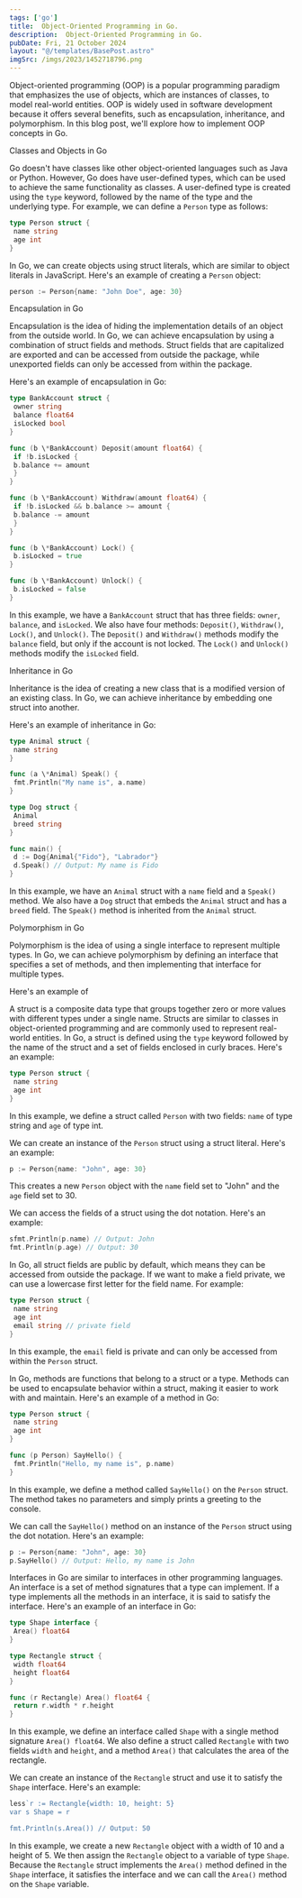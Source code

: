 ```yaml
---
tags: ['go']
title:  Object-Oriented Programming in Go.
description:  Object-Oriented Programming in Go.
pubDate: Fri, 21 October 2024
layout: "@/templates/BasePost.astro"
imgSrc: /imgs/2023/1452718796.png
---
```

Object-oriented programming (OOP) is a popular programming paradigm that emphasizes the use of objects, which are instances of classes, to model real-world entities. OOP is widely used in software development because it offers several benefits, such as encapsulation, inheritance, and polymorphism. In this blog post, we'll explore how to implement OOP concepts in Go.

Classes and Objects in Go

Go doesn't have classes like other object-oriented languages such as Java or Python. However, Go does have user-defined types, which can be used to achieve the same functionality as classes. A user-defined type is created using the `type` keyword, followed by the name of the type and the underlying type. For example, we can define a `Person` type as follows:


```go
type Person struct {
 name string
 age int
}
```
In Go, we can create objects using struct literals, which are similar to object literals in JavaScript. Here's an example of creating a `Person` object:


```go
person := Person{name: "John Doe", age: 30}
```
Encapsulation in Go

Encapsulation is the idea of hiding the implementation details of an object from the outside world. In Go, we can achieve encapsulation by using a combination of struct fields and methods. Struct fields that are capitalized are exported and can be accessed from outside the package, while unexported fields can only be accessed from within the package.

Here's an example of encapsulation in Go:


```go
type BankAccount struct {
 owner string
 balance float64
 isLocked bool
}

func (b \*BankAccount) Deposit(amount float64) {
 if !b.isLocked {
 b.balance += amount
 }
}

func (b \*BankAccount) Withdraw(amount float64) {
 if !b.isLocked && b.balance >= amount {
 b.balance -= amount
 }
}

func (b \*BankAccount) Lock() {
 b.isLocked = true
}

func (b \*BankAccount) Unlock() {
 b.isLocked = false
}
```
In this example, we have a `BankAccount` struct that has three fields: `owner`, `balance`, and `isLocked`. We also have four methods: `Deposit()`, `Withdraw()`, `Lock()`, and `Unlock()`. The `Deposit()` and `Withdraw()` methods modify the `balance` field, but only if the account is not locked. The `Lock()` and `Unlock()` methods modify the `isLocked` field.

Inheritance in Go

Inheritance is the idea of creating a new class that is a modified version of an existing class. In Go, we can achieve inheritance by embedding one struct into another.

Here's an example of inheritance in Go:


```go
type Animal struct {
 name string
}

func (a \*Animal) Speak() {
 fmt.Println("My name is", a.name)
}

type Dog struct {
 Animal
 breed string
}

func main() {
 d := Dog{Animal{"Fido"}, "Labrador"}
 d.Speak() // Output: My name is Fido
}
```
In this example, we have an `Animal` struct with a `name` field and a `Speak()` method. We also have a `Dog` struct that embeds the `Animal` struct and has a `breed` field. The `Speak()` method is inherited from the `Animal` struct.

Polymorphism in Go

Polymorphism is the idea of using a single interface to represent multiple types. In Go, we can achieve polymorphism by defining an interface that specifies a set of methods, and then implementing that interface for multiple types.

Here's an example of


A struct is a composite data type that groups together zero or more values with different types under a single name. Structs are similar to classes in object-oriented programming and are commonly used to represent real-world entities. In Go, a struct is defined using the `type` keyword followed by the name of the struct and a set of fields enclosed in curly braces. Here's an example:


```go
type Person struct {
 name string
 age int
}
```
In this example, we define a struct called `Person` with two fields: `name` of type string and `age` of type int.

We can create an instance of the `Person` struct using a struct literal. Here's an example:


```go
p := Person{name: "John", age: 30}
```
This creates a new `Person` object with the `name` field set to "John" and the `age` field set to 30.

We can access the fields of a struct using the dot notation. Here's an example:


```go
sfmt.Println(p.name) // Output: John
fmt.Println(p.age) // Output: 30
```
In Go, all struct fields are public by default, which means they can be accessed from outside the package. If we want to make a field private, we can use a lowercase first letter for the field name. For example:


```go
type Person struct {
 name string
 age int
 email string // private field
}
```
In this example, the `email` field is private and can only be accessed from within the `Person` struct.


In Go, methods are functions that belong to a struct or a type. Methods can be used to encapsulate behavior within a struct, making it easier to work with and maintain. Here's an example of a method in Go:


```go
type Person struct {
 name string
 age int
}

func (p Person) SayHello() {
 fmt.Println("Hello, my name is", p.name)
}
```
In this example, we define a method called `SayHello()` on the `Person` struct. The method takes no parameters and simply prints a greeting to the console.

We can call the `SayHello()` method on an instance of the `Person` struct using the dot notation. Here's an example:


```go
p := Person{name: "John", age: 30}
p.SayHello() // Output: Hello, my name is John
```
Interfaces in Go are similar to interfaces in other programming languages. An interface is a set of method signatures that a type can implement. If a type implements all the methods in an interface, it is said to satisfy the interface. Here's an example of an interface in Go:


```go
type Shape interface {
 Area() float64
}

type Rectangle struct {
 width float64
 height float64
}

func (r Rectangle) Area() float64 {
 return r.width * r.height
}
```
In this example, we define an interface called `Shape` with a single method signature `Area() float64`. We also define a struct called `Rectangle` with two fields `width` and `height`, and a method `Area()` that calculates the area of the rectangle.

We can create an instance of the `Rectangle` struct and use it to satisfy the `Shape` interface. Here's an example:


```go
less`r := Rectangle{width: 10, height: 5}
var s Shape = r

fmt.Println(s.Area()) // Output: 50
```
In this example, we create a new `Rectangle` object with a width of 10 and a height of 5. We then assign the `Rectangle` object to a variable of type `Shape`. Because the `Rectangle` struct implements the `Area()` method defined in the `Shape` interface, it satisfies the interface and we can call the `Area()` method on the `Shape` variable.
